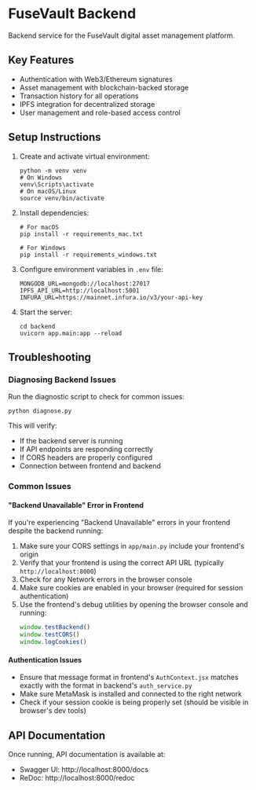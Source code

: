 # FuseVault Backend

Backend service for the FuseVault digital asset management platform.

## Key Features

- Authentication with Web3/Ethereum signatures
- Asset management with blockchain-backed storage
- Transaction history for all operations
- IPFS integration for decentralized storage
- User management and role-based access control

## Setup Instructions

1. Create and activate virtual environment:
   ```
   python -m venv venv
   # On Windows
   venv\Scripts\activate
   # On macOS/Linux
   source venv/bin/activate
   ```

2. Install dependencies:
   ```
   # For macOS
   pip install -r requirements_mac.txt
   
   # For Windows
   pip install -r requirements_windows.txt
   ```

3. Configure environment variables in `.env` file:
   ```
   MONGODB_URL=mongodb://localhost:27017
   IPFS_API_URL=http://localhost:5001
   INFURA_URL=https://mainnet.infura.io/v3/your-api-key
   ```

4. Start the server:
   ```
   cd backend
   uvicorn app.main:app --reload
   ```

## Troubleshooting

### Diagnosing Backend Issues

Run the diagnostic script to check for common issues:

```
python diagnose.py
```

This will verify:
- If the backend server is running
- If API endpoints are responding correctly
- If CORS headers are properly configured
- Connection between frontend and backend

### Common Issues

#### "Backend Unavailable" Error in Frontend

If you're experiencing "Backend Unavailable" errors in your frontend despite the backend running:

1. Make sure your CORS settings in `app/main.py` include your frontend's origin
2. Verify that your frontend is using the correct API URL (typically `http://localhost:8000`)
3. Check for any Network errors in the browser console
4. Make sure cookies are enabled in your browser (required for session authentication)
5. Use the frontend's debug utilities by opening the browser console and running:
   ```javascript
   window.testBackend()
   window.testCORS()
   window.logCookies()
   ```

#### Authentication Issues

- Ensure that message format in frontend's `AuthContext.jsx` matches exactly with the format in backend's `auth_service.py`
- Make sure MetaMask is installed and connected to the right network
- Check if your session cookie is being properly set (should be visible in browser's dev tools)

## API Documentation

Once running, API documentation is available at:
- Swagger UI: http://localhost:8000/docs
- ReDoc: http://localhost:8000/redoc